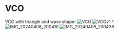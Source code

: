 # VCO
VCO with triangle and wave shaper
![VCO](https://github.com/simaoafonso/VCO/assets/87450814/06d97cfc-d8ec-428d-9b7e-cf03c8304377)
![VCOv1 1](https://github.com/simaoafonso/VCO/assets/87450814/9eebf3d3-6a99-4718-ba61-921f553d7a19)
![IMG_20240408_200410](https://github.com/simaoafonso/VCO/assets/87450814/9db4e8d7-5a3d-4fae-acf9-f93bfd340636)
![IMG_20240408_200438](https://github.com/simaoafonso/VCO/assets/87450814/03a9815d-16f7-4fa2-a7f0-7949b62b59e0)
